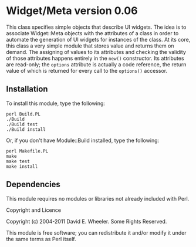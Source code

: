 Widget/Meta version 0.06
========================

This class specifies simple objects that describe UI widgets. The idea is to
associate Widget::Meta objects with the attributes of a class in order to
automate the generation of UI widgets for instances of the class. At its core,
this class a very simple module that stores value and returns them on demand.
The assigning of values to its attributes and checking the validity of those
attributes happens entirely in the `new()` constructor. Its attributes are
read-only; the `options` attribute is actually a code reference, the return
value of which is returned for every call to the `options()` accessor.

Installation
------------

To install this module, type the following:

    perl Build.PL
    ./Build
    ./Build test
    ./Build install

Or, if you don't have Module::Build installed, type the following:

    perl Makefile.PL
    make
    make test
    make install

Dependencies
------------

This module requires no modules or libraries not already included with Perl.

Copyright and Licence

Copyright (c) 2004-2011 David E. Wheeler. Some Rights Reserved.

This module is free software; you can redistribute it and/or modify it under
the same terms as Perl itself.
